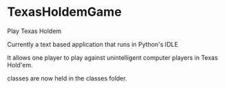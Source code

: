 # TexasHoldemGame
Play Texas Holdem

Currently a text based application that runs in Python's IDLE

It allows one player to play against unintelligent computer players in Texas Hold'em.

classes are now held in the classes folder.
